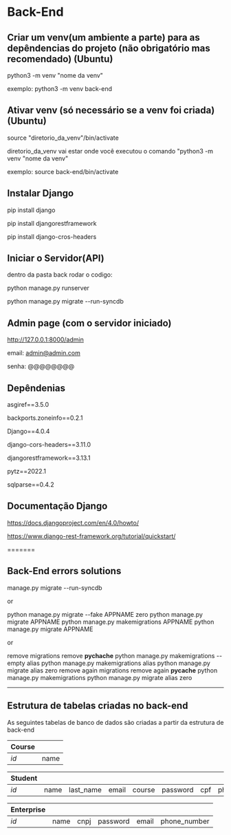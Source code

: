 # Back-End

## Criar um venv(um ambiente a parte) para as depêndencias do projeto (não obrigatório mas recomendado) (Ubuntu)

python3 -m venv "nome da venv"

exemplo:
python3 -m venv back-end

## Ativar venv (só necessário se a venv foi criada)(Ubuntu)

source "diretorio_da_venv"/bin/activate

diretorio_da_venv vai estar onde você executou o comando "python3 -m venv "nome da venv"

exemplo:
source back-end/bin/activate

## Instalar Django
pip install django

pip install djangorestframework

pip install django-cros-headers

## Iniciar o Servidor(API)
dentro da pasta back rodar o codigo:

python manage.py runserver

python manage.py migrate --run-syncdb

## Admin page (com o servidor iniciado)
http://127.0.0.1:8000/admin

email: admin@admin.com

senha: @@@@@@@@

## Depêndenias
asgiref==3.5.0

backports.zoneinfo==0.2.1

Django==4.0.4

django-cors-headers==3.11.0

djangorestframework==3.13.1

pytz==2022.1

sqlparse==0.4.2

## Documentação Django

https://docs.djangoproject.com/en/4.0/howto/

https://www.django-rest-framework.org/tutorial/quickstart/


=======


## Back-End errors solutions

manage.py migrate --run-syncdb

or 

python manage.py migrate --fake APPNAME zero
python manage.py migrate APPNAME
python manage.py makemigrations APPNAME
python manage.py migrate APPNAME

or

remove migrations
remove __pychache__
python manage.py makemigrations --empty alias
python manage.py makemigrations alias
python manage.py migrate alias zero
remove again migrations
remove again __pycache__
python manage.py makemigrations
python manage.py migrate alias zero

___

## Estrutura de tabelas criadas no back-end

As seguintes tabelas de banco de dados são criadas a partir da estrutura de back-end

| Course |        |
|--------|--------|
| *id* | name |

| Student | | | | | | | | 
| --- | --- | --- | --- | --- | --- | --- | --- | 
| *id* | name | last_name | email | course | password | cpf | phone_number |

| Enterprise | | | | | |
| --- | --- | --- | --- | --- | --- | 
| *id* | name | cnpj | password | email | phone_number |
